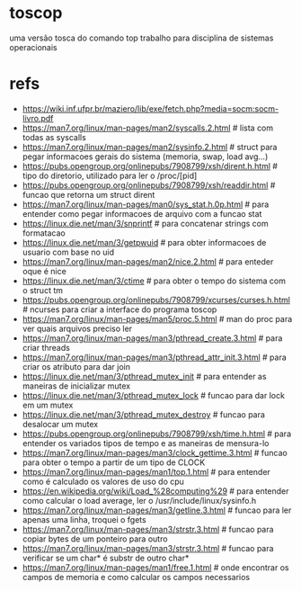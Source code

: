 # toscop
uma versão tosca do comando top
trabalho para disciplina de sistemas operacionais

# refs
- https://wiki.inf.ufpr.br/maziero/lib/exe/fetch.php?media=socm:socm-livro.pdf 
- https://man7.org/linux/man-pages/man2/syscalls.2.html                # lista com todas as syscalls
- https://man7.org/linux/man-pages/man2/sysinfo.2.html                 # struct para pegar informacoes gerais do sistema (memoria, swap, load avg...)
- https://pubs.opengroup.org/onlinepubs/7908799/xsh/dirent.h.html      # tipo do diretorio, utilizado para ler o /proc/[pid] 
- https://pubs.opengroup.org/onlinepubs/7908799/xsh/readdir.html       # funcao que retorna um struct dirent
- https://man7.org/linux/man-pages/man0/sys_stat.h.0p.html             # para entender como pegar informacoes de arquivo com a funcao stat 
- https://linux.die.net/man/3/snprintf                                 # para concatenar strings com formatacao
- https://linux.die.net/man/3/getpwuid                                 # para obter informacoes de usuario com base no uid
- https://man7.org/linux/man-pages/man2/nice.2.html                    # para enteder oque é nice
- https://linux.die.net/man/3/ctime                                    # para obter o tempo do sistema com o struct tm
- https://pubs.opengroup.org/onlinepubs/7908799/xcurses/curses.h.html  # ncurses para criar a interface do programa toscop
- https://man7.org/linux/man-pages/man5/proc.5.html                    # man do proc para ver quais arquivos preciso ler
- https://man7.org/linux/man-pages/man3/pthread_create.3.html          # para criar threads
- https://man7.org/linux/man-pages/man3/pthread_attr_init.3.html       # para criar os atributo para dar join
- https://linux.die.net/man/3/pthread_mutex_init                       # para entender as maneiras de inicializar mutex
- https://linux.die.net/man/3/pthread_mutex_lock                       # funcao para dar lock em um mutex
- https://linux.die.net/man/3/pthread_mutex_destroy                    # funcao para desalocar um mutex 
- https://pubs.opengroup.org/onlinepubs/7908799/xsh/time.h.html        # para entender os variados tipos de tempo e as maneiras de mensura-lo 
- https://man7.org/linux/man-pages/man3/clock_gettime.3.html           # funcao para obter o tempo a partir de um tipo de CLOCK 
- https://man7.org/linux/man-pages/man1/top.1.html                     # para entender como é calculado os valores de uso do cpu
- https://en.wikipedia.org/wiki/Load_%28computing%29                   # para entender como calcular o load average, ler o /usr/include/linux/sysinfo.h
- https://man7.org/linux/man-pages/man3/getline.3.html                 # funcao para ler apenas uma linha, troquei o fgets
- https://man7.org/linux/man-pages/man3/strstr.3.html                  # funcao para copiar bytes de um ponteiro para outro
- https://man7.org/linux/man-pages/man3/strstr.3.html                  # funcao para verificar se um char* é substr de outro char*
- https://man7.org/linux/man-pages/man1/free.1.html                    # onde encontrar os campos de memoria e como calcular os campos necessarios
